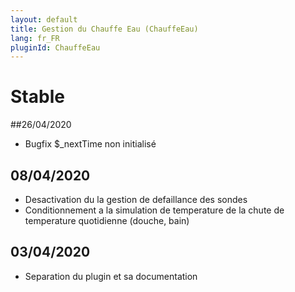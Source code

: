 ```yaml
---
layout: default
title: Gestion du Chauffe Eau (ChauffeEau)
lang: fr_FR
pluginId: ChauffeEau
---
```

# Stable
##26/04/2020
* Bugfix $_nextTime  non initialisé 
## 08/04/2020

* Desactivation du la gestion de defaillance des sondes
* Conditionnement a la simulation de temperature de la chute de temperature quotidienne (douche, bain)

## 03/04/2020

* Separation du plugin et sa documentation
